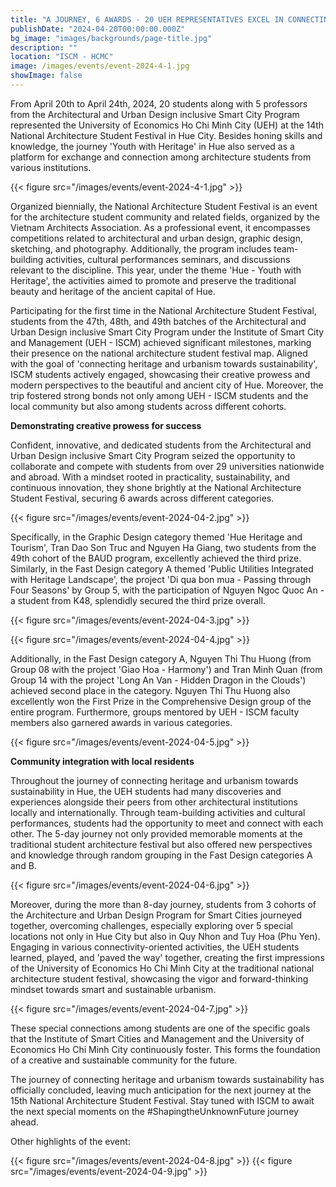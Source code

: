 ```yaml
---
title: "A JOURNEY, 6 AWARDS - 20 UEH REPRESENTATIVES EXCEL IN CONNECTING HERITAGE AND URBANISM TOWARDS SUSTAINABILITY"
publishDate: "2024-04-20T00:00:00.000Z"
bg_image: "images/backgrounds/page-title.jpg"
description: "" 
location: "ISCM - HCMC"
image: /images/events/event-2024-4-1.jpg
showImage: false
---
```


From April 20th to April 24th, 2024, 20 students along with 5 professors from the Architectural and Urban Design inclusive Smart City Program represented the University of Economics Ho Chi Minh City (UEH) at the 14th National Architecture Student Festival in Hue City. Besides honing skills and knowledge, the journey 'Youth with Heritage' in Hue also served as a platform for exchange and connection among architecture students from various institutions.

{{< figure src="/images/events/event-2024-4-1.jpg" >}} 

Organized biennially, the National Architecture Student Festival is an event for the architecture student community and related fields, organized by the Vietnam Architects Association. As a professional event, it encompasses competitions related to architectural and urban design, graphic design, sketching, and photography. Additionally, the program includes team-building activities, cultural performances seminars, and discussions relevant to the discipline. This year, under the theme 'Hue - Youth with Heritage', the activities aimed to promote and preserve the traditional beauty and heritage of the ancient capital of Hue.

Participating for the first time in the National Architecture Student Festival, students from the 47th, 48th, and 49th batches of the Architectural and Urban Design inclusive Smart City Program under the Institute of Smart City and Management (UEH - ISCM) achieved significant milestones, marking their presence on the national architecture student festival map. Aligned with the goal of 'connecting heritage and urbanism towards sustainability', ISCM students actively engaged, showcasing their creative prowess and modern perspectives to the beautiful and ancient city of Hue. Moreover, the trip fostered strong bonds not only among UEH - ISCM students and the local community but also among students across different cohorts.


**Demonstrating creative prowess for success**

Confident, innovative, and dedicated students from the Architectural and Urban Design inclusive Smart City Program seized the opportunity to collaborate and compete with students from over 29 universities nationwide and abroad. With a mindset rooted in practicality, sustainability, and continuous innovation, they shone brightly at the National Architecture Student Festival, securing 6 awards across different categories.

{{< figure src="/images/events/event-2024-04-2.jpg" >}} 

Specifically, in the Graphic Design category themed 'Hue Heritage and Tourism', Tran Dao Son Truc and Nguyen Ha Giang, two students from the 49th cohort of the BAUD program, excellently achieved the third prize. Similarly, in the Fast Design category A themed 'Public Utilities Integrated with Heritage Landscape', the project 'Di qua bon mua - Passing through Four Seasons' by Group 5, with the participation of Nguyen Ngoc Quoc An - a student from K48, splendidly secured the third prize overall.

{{< figure src="/images/events/event-2024-04-3.jpg" >}} 

{{< figure src="/images/events/event-2024-04-4.jpg" >}} 

Additionally, in the Fast Design category A, Nguyen Thi Thu Huong (from Group 08 with the project 'Giao Hoa - Harmony') and Tran Minh Quan (from Group 14 with the project 'Long An Van - Hidden Dragon in the Clouds') achieved second place in the category. Nguyen Thi Thu Huong also excellently won the First Prize in the Comprehensive Design group of the entire program. Furthermore, groups mentored by UEH - ISCM faculty members also garnered awards in various categories.

{{< figure src="/images/events/event-2024-04-5.jpg" >}} 

**Community integration with local residents**

Throughout the journey of connecting heritage and urbanism towards sustainability in Hue, the UEH students had many discoveries and experiences alongside their peers from other architectural institutions locally and internationally. Through team-building activities and cultural performances, students had the opportunity to meet and connect with each other. The 5-day journey not only provided memorable moments at the traditional student architecture festival but also offered new perspectives and knowledge through random grouping in the Fast Design categories A and B.

{{< figure src="/images/events/event-2024-04-6.jpg" >}}

Moreover, during the more than 8-day journey, students from 3 cohorts of the Architecture and Urban Design Program for Smart Cities journeyed together, overcoming challenges, especially exploring over 5 special locations not only in Hue City but also in Quy Nhon and Tuy Hoa (Phu Yen). Engaging in various connectivity-oriented activities, the UEH students learned, played, and &#39;paved the way&#39; together, creating the first impressions of the University of Economics Ho Chi Minh City at the traditional national architecture student festival, showcasing the vigor and forward-thinking mindset towards smart and sustainable urbanism.

{{< figure src="/images/events/event-2024-04-7.jpg" >}}

These special connections among students are one of the specific goals that the Institute of Smart Cities and Management and the University of Economics Ho Chi Minh City continuously foster. This forms the foundation of a creative and sustainable community for the future.

The journey of connecting heritage and urbanism towards sustainability has officially concluded, leaving much anticipation for the next journey at the 15th National Architecture Student Festival. Stay tuned with ISCM to await the next special moments on the #ShapingtheUnknownFuture journey ahead.

Other highlights of the event:

{{< figure src="/images/events/event-2024-04-8.jpg" >}}
{{< figure src="/images/events/event-2024-04-9.jpg" >}}
